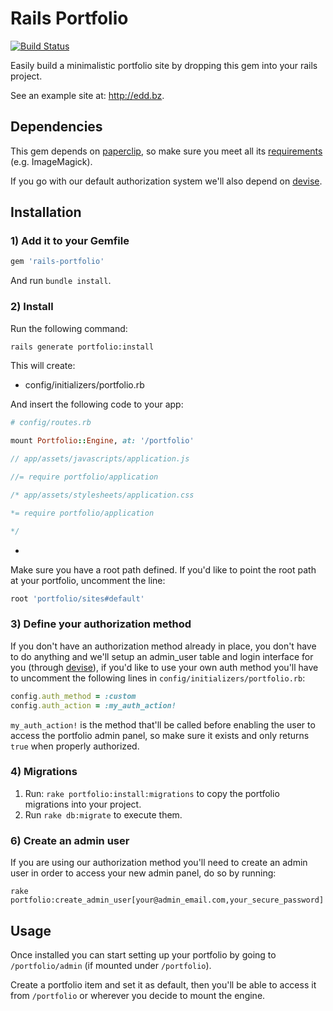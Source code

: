 # Rails Portfolio

[![Build Status](https://travis-ci.org/messuti-edd/rails-portfolio.svg?branch=master)](https://travis-ci.org/messuti-edd/rails-portfolio)

Easily build a minimalistic portfolio site by dropping this gem into your rails project.

See an example site at: http://edd.bz.

## Dependencies

This gem depends on [paperclip](https://github.com/thoughtbot/paperclip), so make sure you meet all its [requirements](https://github.com/thoughtbot/paperclip#requirements) (e.g. ImageMagick).

If you go with our default authorization system we'll also depend on [devise](https://github.com/plataformatec/devise).

## Installation

### 1) Add it to your Gemfile

```ruby
gem 'rails-portfolio'
```

And run `bundle install`.

### 2) Install

Run the following command:

	rails generate portfolio:install

This will create:

- config/initializers/portfolio.rb

And insert the following code to your app:

```ruby
# config/routes.rb
	
mount Portfolio::Engine, at: '/portfolio'
```

```javascript
// app/assets/javascripts/application.js

//= require portfolio/application
```

```css
/* app/assets/stylesheets/application.css

*= require portfolio/application

*/
```

- 

Make sure you have a root path defined. If you'd like to point the root path at your portfolio, uncomment the line:

```ruby
root 'portfolio/sites#default'
```

### 3) Define your authorization method
If you don't have an authorization method already in place, you don't have to do anything and we'll setup an admin_user table and login interface for you (through [devise](https://github.com/plataformatec/devise)), if you'd like to use your own auth method you'll have to uncomment the following lines in `config/initializers/portfolio.rb`:

```ruby
config.auth_method = :custom
config.auth_action = :my_auth_action!
```

`my_auth_action!` is the method that'll be called before enabling the user to access the portfolio admin panel, so make sure it exists and only returns `true` when properly authorized.

### 4) Migrations
1. Run: `rake portfolio:install:migrations` to copy the portfolio migrations into your project.
2. Run `rake db:migrate` to execute them.

### 6) Create an admin user
If you are using our authorization method you'll need to create an admin user
in order to access your new admin panel, do so by running:

```
rake portfolio:create_admin_user[your@admin_email.com,your_secure_password]
```

## Usage

Once installed you can start setting up your portfolio by going to `/portfolio/admin` (if mounted under `/portfolio`).

Create a portfolio item and set it as default, then you'll be able to access it from `/portfolio` or wherever you decide to mount the engine.
